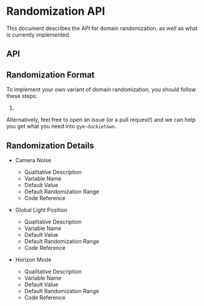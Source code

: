 # Randomization API

This document describes the API for domain randomization, as well as what is currently implemented.

## API

## Randomization Format

To implement your own variant of domain randomization, you should follow these steps:

1. 

Alternatively, feel free to open an issue (or a pull request!) and we can help you get what you need into `gym-duckietown`.

## Randomization Details
* Camera Noise
    * Qualitative Description
    * Variable Name
    * Default Value
    * Default Randomization Range
    * Code Reference

* Global Light Position
    * Qualitative Description
    * Variable Name
    * Default Value
    * Default Randomization Range
    * Code Reference
    
* Horizon Mode
    * Qualitative Description
    * Variable Name
    * Default Value
    * Default Randomization Range
    * Code Reference